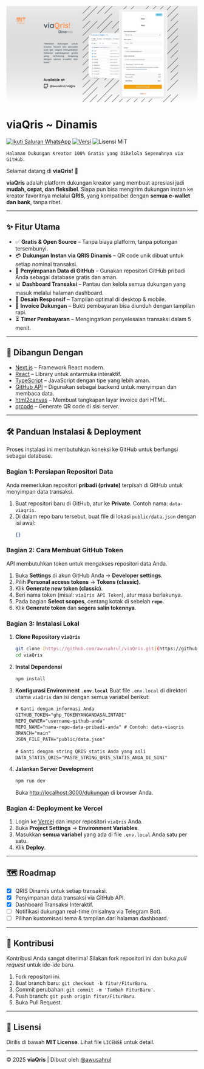 
![Banner](/public/banner.png)

# viaQris ~ Dinamis

[![Ikuti Saluran WhatsApp](https://img.shields.io/badge/Ikuti%20di-WhatsApp-green?logo=whatsapp)](https://whatsapp.com/channel/0029Vb6WmoKGpLHOdbB4NS3I)
[![Versi](https://img.shields.io/badge/Versi-2.0-blueviolet)](https://github.com/awusahrul/viaQris)
![Lisensi MIT](https://img.shields.io/badge/Lisensi-MIT-blue.svg)

```💬 "Memberi dukungan kini semudah scan QR."
Halaman Dukungan Kreator 100% Gratis yang Dikelola Sepenuhnya via GitHub.
````

Selamat datang di **viaQris\!** 🎉

**viaQris** adalah platform dukungan kreator yang membuat apresiasi jadi **mudah, cepat, dan fleksibel**. Siapa pun bisa mengirim dukungan instan ke kreator favoritnya melalui **QRIS**, yang kompatibel dengan **semua e-wallet dan bank**, tanpa ribet.

-----

## ✨ Fitur Utama

  * ✅ **Gratis & Open Source** – Tanpa biaya platform, tanpa potongan tersembunyi.
  * 💳 **Dukungan Instan via QRIS Dinamis** – QR code unik dibuat untuk setiap nominal transaksi.
  * 📂 **Penyimpanan Data di GitHub** – Gunakan repositori GitHub pribadi Anda sebagai database gratis dan aman.
  * 📊 **Dashboard Transaksi** – Pantau dan kelola semua dukungan yang masuk melalui halaman dashboard.
  * 📱 **Desain Responsif** – Tampilan optimal di desktop & mobile.
  * 📄 **Invoice Dukungan** – Bukti pembayaran bisa diunduh dengan tampilan rapi.
  * ⏳ **Timer Pembayaran** – Mengingatkan penyelesaian transaksi dalam 5 menit.

-----

## 🚀 Dibangun Dengan

  * [Next.js](https://nextjs.org/) – Framework React modern.
  * [React](https://reactjs.org/) – Library untuk antarmuka interaktif.
  * [TypeScript](https://www.typescriptlang.org/) – JavaScript dengan tipe yang lebih aman.
  * [GitHub API](https://docs.github.com/en/rest) – Digunakan sebagai backend untuk menyimpan dan membaca data.
  * [html2canvas](https://html2canvas.hertzen.com/) – Membuat tangkapan layar invoice dari HTML.
  * [qrcode](https://github.com/soldair/node-qrcode) – Generate QR code di sisi server.

-----

## 🛠️ Panduan Instalasi & Deployment

Proses instalasi ini membutuhkan koneksi ke GitHub untuk berfungsi sebagai database.

### Bagian 1: Persiapan Repositori Data

Anda memerlukan repositori **pribadi (private)** terpisah di GitHub untuk menyimpan data transaksi.

1.  Buat repositori baru di GitHub, atur ke **Private**. Contoh nama: `data-viaqris`.
2.  Di dalam repo baru tersebut, buat file di lokasi `public/data.json` dengan isi awal:
    ```json
    {}
    ```

### Bagian 2: Cara Membuat GitHub Token

API membutuhkan token untuk mengakses repositori data Anda.

1.  Buka **Settings** di akun GitHub Anda → **Developer settings**.
2.  Pilih **Personal access tokens** → **Tokens (classic)**.
3.  Klik **Generate new token (classic)**.
4.  Beri nama token (misal: `viaQris API Token`), atur masa berlakunya.
5.  Pada bagian **Select scopes**, centang kotak di sebelah **`repo`**.
6.  Klik **Generate token** dan **segera salin tokennya**.

### Bagian 3: Instalasi Lokal

1.  **Clone Repository `viaQris`**

    ```sh
    git clone [https://github.com/awusahrul/viaQris.git](https://github.com/awusahrul/viaQris.git)
    cd viaQris
    ```

2.  **Instal Dependensi**

    ```sh
    npm install
    ```

3.  **Konfigurasi Environment `.env.local`**
    Buat file `.env.local` di direktori utama `viaQris` dan isi dengan semua variabel berikut:

    ```env
    # Ganti dengan informasi Anda
    GITHUB_TOKEN="ghp_TOKENYANGANDASALINTADI"
    REPO_OWNER="username-github-anda"
    REPO_NAME="nama-repo-data-pribadi-anda" # Contoh: data-viaqris
    BRANCH="main"
    JSON_FILE_PATH="public/data.json"

    # Ganti dengan string QRIS statis Anda yang asli
    DATA_STATIS_QRIS="PASTE_STRING_QRIS_STATIS_ANDA_DI_SINI"
    ```

4.  **Jalankan Server Development**

    ```sh
    npm run dev
    ```

    Buka [http://localhost:3000/dukungan](https://www.google.com/search?q=http://localhost:3000/dukungan) di browser Anda.

### Bagian 4: Deployment ke Vercel

1.  Login ke [Vercel](https://vercel.com) dan impor repositori `viaQris` Anda.
2.  Buka **Project Settings** → **Environment Variables**.
3.  Masukkan **semua variabel** yang ada di file `.env.local` Anda satu per satu.
4.  Klik **Deploy**.

-----

## 🗺️ Roadmap

  - [x] QRIS Dinamis untuk setiap transaksi.
  - [x] Penyimpanan data transaksi via GitHub API.
  - [x] Dashboard Transaksi Interaktif.
  - [ ] Notifikasi dukungan real-time (misalnya via Telegram Bot).
  - [ ] Pilihan kustomisasi tema & tampilan dari halaman dashboard.

-----

## 🤝 Kontribusi

Kontribusi Anda sangat diterima\! Silakan fork repositori ini dan buka *pull request* untuk ide-ide baru.

1.  Fork repositori ini.
2.  Buat branch baru: `git checkout -b fitur/FiturBaru`.
3.  Commit perubahan: `git commit -m 'Tambah FiturBaru'`.
4.  Push branch: `git push origin fitur/FiturBaru`.
5.  Buka Pull Request.

-----

## 📄 Lisensi

Dirilis di bawah **MIT License**. Lihat file `LICENSE` untuk detail.

-----

© 2025 **viaQris** | Dibuat oleh [@awusahrul](https://github.com/awusahrul)
